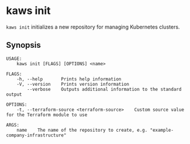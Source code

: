 # kaws init

`kaws init` initializes a new repository for managing Kubernetes clusters.

## Synopsis

```
USAGE:
	kaws init [FLAGS] [OPTIONS] <name>

FLAGS:
    -h, --help       Prints help information
    -V, --version    Prints version information
        --verbose    Outputs additional information to the standard output

OPTIONS:
    -t, --terraform-source <terraform-source>    Custom source value for the Terraform module to use

ARGS:
    name    The name of the repository to create, e.g. "example-company-infrastructure"
```
